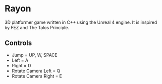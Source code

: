 # Rayon

3D platformer game written in C++ using the Unreal 4 engine. It is inspired by FEZ and The Talos Principle.

## Controls

* Jump = UP, W, SPACE
* Left = A
* Right = D
* Rotate Camera Left = Q
* Rotate Camera Right = E